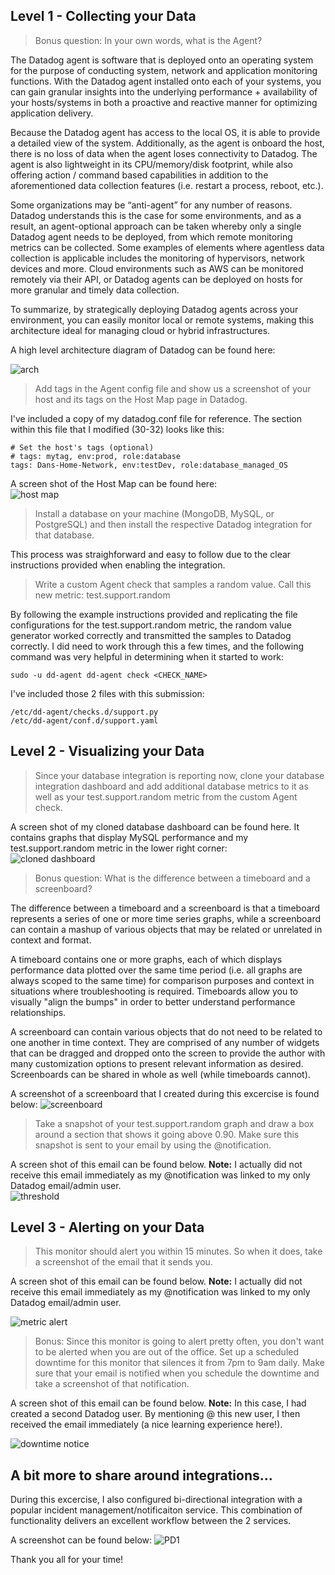 ## Level 1 - Collecting your Data

> Bonus question: In your own words, what is the Agent?

The Datadog agent is software that is deployed onto an operating system for the purpose of conducting system, network and application monitoring functions.  With the Datadog agent installed onto each of your systems, you can gain granular insights into the underlying performance + availability of your hosts/systems in both a proactive and reactive manner for optimizing application delivery.

Because the Datadog agent has access to the local OS, it is able to provide a detailed view of the system.   Additionally, as the agent is onboard the host, there is no loss of data when the agent loses connectivity to Datadog.  The agent is also lightweight in its CPU/memory/disk footprint, while also offering action / command based capabilities in addition to the aforementioned data collection features (i.e. restart a process, reboot, etc.).

Some organizations may be “anti-agent” for any number of reasons.  Datadog understands this is the case for some environments, and as a result, an agent-optional approach can be taken whereby only a single Datadog agent needs to be deployed, from which remote monitoring metrics can be collected.    Some examples of elements where agentless data collection is applicable includes the monitoring of hypervisors, network devices and more.  Cloud environments such as AWS can be monitored remotely via their API, or Datadog agents can be deployed on hosts for more granular and timely data collection.

To summarize, by strategically deploying Datadog agents across your environment, you can easily monitor local or remote systems, making this architecture ideal for managing cloud or hybrid infrastructures.

A high level architecture diagram of Datadog can be found here:  

![arch](https://github.com/dbirck/hiring-engineers/blob/master/arch-overview.png)

> Add tags in the Agent config file and show us a screenshot of your host and its tags on the Host Map page in Datadog.

I've included a copy of my datadog.conf file for reference.  The section within this file that I modified (30-32) looks like this:

    # Set the host's tags (optional)
    # tags: mytag, env:prod, role:database
    tags: Dans-Home-Network, env:testDev, role:database_managed_OS

A screen shot of the Host Map can be found here:  
![host map](https://github.com/dbirck/hiring-engineers/blob/master/datadog-host-map.png)

>Install a database on your machine (MongoDB, MySQL, or PostgreSQL) and then install the respective Datadog integration for that database.

This process was straighforward and easy to follow due to the clear instructions provided when enabling the integration.  

>Write a custom Agent check that samples a random value. Call this new metric: test.support.random

By following the example instructions provided and replicating the file configurations for the test.support.random metric, the random value generator worked correctly and transmitted the samples to Datadog correctly.  I did need to work through this a few times, and the following command was very helpful in determining when it started to work:

    sudo -u dd-agent dd-agent check <CHECK_NAME>

I've included those 2 files with this submission:

    /etc/dd-agent/checks.d/support.py
    /etc/dd-agent/conf.d/support.yaml

## Level 2 - Visualizing your Data

> Since your database integration is reporting now, clone your database integration dashboard and add additional database metrics to it as well as your test.support.random metric from the custom Agent check.

A screen shot of my cloned database dashboard can be found here.  It contains graphs that display MySQL performance and my test.support.random metric in the lower right corner:  
![cloned dashboard](https://github.com/dbirck/hiring-engineers/blob/master/my-custom-dashboard.png)

> Bonus question: What is the difference between a timeboard and a screenboard?

The difference between a timeboard and a screenboard is that a timeboard represents a series of one or more time series graphs, while a screenboard can contain a mashup of various objects that may be related or unrelated in context and format.

A timeboard contains one or more graphs, each of which displays performance data plotted over the same time period (i.e. all graphs are always scoped to the same time) for comparison purposes and context in situations where troubleshooting is required.  Timeboards allow you to visually "align the bumps" in order to better understand performance relationships.

A screenboard can contain various objects that do not need to be related to one another in time context.  They are comprised of any number of widgets that can be dragged and dropped onto the screen to provide the author with many customization options to present relevant information as desired.  Screenboards can be shared in whole as well (while timeboards cannot).

A screenshot of a screenboard that I created during this excercise is found below:
![screenboard](https://github.com/dbirck/hiring-engineers/blob/master/my-screenboard.png)

> Take a snapshot of your test.support.random graph and draw a box around a section that shows it going above 0.90. Make sure this snapshot is sent to your email by using the @notification.

A screen shot of this email can be found below.  **Note:**  I actually did not receive this email immediately as my @notification was linked to my only Datadog email/admin user.  
![threshold](https://github.com/dbirck/hiring-engineers/blob/master/snapshot.png)

## Level 3 - Alerting on your Data

>This monitor should alert you within 15 minutes. So when it does, take a screenshot of the email that it sends you.

A screen shot of this email can be found below.  **Note:**  I actually did not receive this email immediately as my @notification was linked to my only Datadog email/admin user. 

![metric alert](https://github.com/dbirck/hiring-engineers/blob/master/metric-alert.png)

>Bonus: Since this monitor is going to alert pretty often, you don't want to be alerted when you are out of the office. Set up a scheduled downtime for this monitor that silences it from 7pm to 9am daily. Make sure that your email is notified when you schedule the downtime and take a screenshot of that notification.

A screen shot of this email can be found below.  **Note:**  In this case, I had created a second Datadog user.  By mentioning @ this new user, I then received the email immediately (a nice learning experience here!).

![downtime notice](https://github.com/dbirck/hiring-engineers/blob/master/downtime.png)

## A bit more to share around integrations...

During this excercise, I also configured bi-directional integration with a popular incident management/notificaiton service.  This combination of functionality delivers an excellent workflow between the 2 services.

A screenshot can be found below:
![PD1](https://github.com/dbirck/hiring-engineers/blob/master/pd1.png)

Thank you all for your time!
